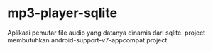 # mp3-player-sqlite
Aplikasi pemutar file audio yang datanya dinamis dari sqlite. project membutuhkan  android-support-v7-appcompat project
